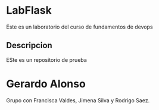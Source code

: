 # LabFlask

Este es un laboratorio del curso de fundamentos de devops

## Descripcion

ESte es un repositorio de prueba

# Gerardo Alonso
Grupo con Francisca Valdes, Jimena Silva y Rodrigo Saez.
